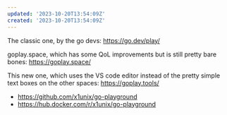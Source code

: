 ```yaml
---
updated: '2023-10-20T13:54:09Z'
created: '2023-10-20T13:54:09Z'
---
```

The classic one, by the go devs: https://go.dev/play/

goplay.space, which has some QoL improvements but is still pretty bare bones: https://goplay.space/

This new one, which uses the VS code editor instead of the pretty simple text boxes on the other spaces: https://goplay.tools/
- https://github.com/x1unix/go-playground
- https://hub.docker.com/r/x1unix/go-playground